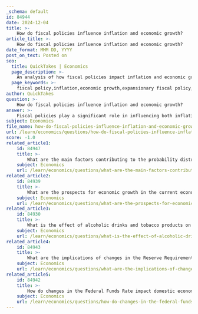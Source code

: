 ```yaml
---
_schema: default
id: 84944
date: 2024-12-04
title: >-
    How do fiscal policies influence inflation and economic growth?
article_title: >-
    How do fiscal policies influence inflation and economic growth?
date_format: MMM DD, YYYY
post_on_text: Posted on
seo:
  title: QuickTakes | Economics
  page_description: >-
    An analysis of how fiscal policies impact inflation and economic growth, exploring mechanisms such as government spending, taxation, and the interaction with monetary policy.
  page_keywords: >-
    fiscal policy,inflation,economic growth,expansionary fiscal policy,countercyclical measures,taxation,economic downturns,aggregate demand,government spending,resource allocation,distributional effects,monetary policy,public investment,sustainable fiscal practices
author: QuickTakes
question: >-
    How do fiscal policies influence inflation and economic growth?
answer: >-
    Fiscal policies play a significant role in influencing both inflation and economic growth through various mechanisms. Here are the key ways in which fiscal policies impact these economic factors:\n\n1. **Expansionary Fiscal Policy**: When a government implements expansionary fiscal policies, such as increasing government spending or cutting taxes, it boosts aggregate demand (AD). This increase in AD can lead to higher real GDP and inflation. For example, cutting income taxes increases disposable income for consumers, enabling them to spend more, which stimulates economic activity.\n\n2. **Counteracting Economic Downturns**: During periods of economic downturn, increased government spending can stimulate demand and help mitigate the effects of a recession. This is particularly important as it can prevent deeper economic contractions and support recovery efforts (Tan et al., 2020).\n\n3. **Taxation and Resource Allocation**: Taxation, a crucial element of fiscal policy, influences economic behavior and resource allocation. Changes in tax rates can affect consumer spending and investment decisions, which in turn can impact economic growth.\n\n4. **Inflationary Pressures**: While expansionary fiscal policy can stimulate growth, it can also lead to accelerating inflation, especially if applied during periods of healthy economic expansion. This inflationary pressure can partly offset the stimulative effects of the policy. Conversely, contractionary fiscal policy, which involves decreasing government spending or increasing taxes, can help slow economic activity and curb inflation.\n\n5. **Long-term Growth Effects**: Fiscal policy can have lasting effects on medium- and long-term economic growth through government expenditure and taxation. For instance, well-targeted public investments can enhance productivity and economic capacity, leading to sustained growth over time.\n\n6. **Distributional Effects**: Fiscal policy also has distributional effects that can influence economic growth. For example, policies that support low-income households can enhance their consumption capacity, which can stimulate demand and contribute to economic growth.\n\n7. **Fiscal-Monetary Policy Interaction**: The effectiveness of fiscal policy in influencing inflation and growth is also contingent on the prevailing fiscal-monetary policy regime. Under a fiscally led regime, where the government does not adjust the primary balance to stabilize debt, the inflationary effects of fiscal deficits can be pronounced.\n\n8. **Sustainable Fiscal Practices**: A sustainable reduction in inflation depends on fiscal policy maintaining expected revenues high enough relative to expected spending over the long run. This balance is crucial to limit the depreciation of government liabilities and ensure economic stability.\n\nIn summary, fiscal policies are a powerful tool for influencing inflation and economic growth. Their effectiveness depends on the context in which they are applied, the specific measures taken, and the interaction with monetary policy. Policymakers must carefully consider these factors to achieve desired economic outcomes.
subject: Economics
file_name: how-do-fiscal-policies-influence-inflation-and-economic-growth.md
url: /learn/economics/questions/how-do-fiscal-policies-influence-inflation-and-economic-growth
score: -1.0
related_article1:
    id: 84947
    title: >-
        What are the main factors contributing to the probability distribution of inflation forecasts?
    subject: Economics
    url: /learn/economics/questions/what-are-the-main-factors-contributing-to-the-probability-distribution-of-inflation-forecasts
related_article2:
    id: 84939
    title: >-
        What are the prospects for economic growth in the current economic climate?
    subject: Economics
    url: /learn/economics/questions/what-are-the-prospects-for-economic-growth-in-the-current-economic-climate
related_article3:
    id: 84930
    title: >-
        What is the effect of alcoholic drinks and tobacco products on inflation?
    subject: Economics
    url: /learn/economics/questions/what-is-the-effect-of-alcoholic-drinks-and-tobacco-products-on-inflation
related_article4:
    id: 84943
    title: >-
        What are the implications of changes in the Reserve Requirement Ratio on inflation?
    subject: Economics
    url: /learn/economics/questions/what-are-the-implications-of-changes-in-the-reserve-requirement-ratio-on-inflation
related_article5:
    id: 84942
    title: >-
        How do changes in the Federal Funds Rate impact domestic economic conditions?
    subject: Economics
    url: /learn/economics/questions/how-do-changes-in-the-federal-funds-rate-impact-domestic-economic-conditions
---
```


&nbsp;